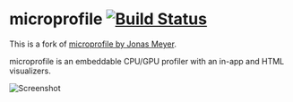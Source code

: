 # microprofile [![Build Status](https://travis-ci.org/zeux/microprofile.svg?branch=master)](https://travis-ci.org/zeux/microprofile)
This is a fork of [microprofile by Jonas Meyer](https://bitbucket.org/jonasmeyer/microprofile).

microprofile is an embeddable CPU/GPU profiler with an in-app and HTML visualizers.

![Screenshot](https://pbs.twimg.com/media/BnvzublCEAA0Mqf.png:large)
